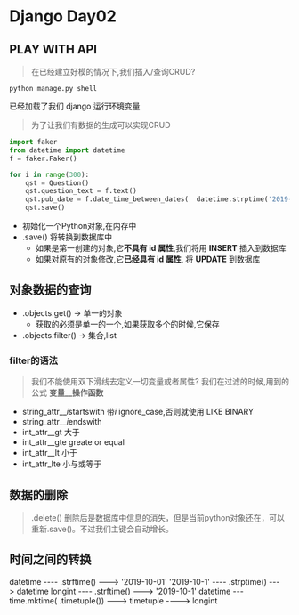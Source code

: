 # Django Day02

## PLAY WITH API

> 在已经建立好模的情况下,我们插入/查询CRUD?

```shell
python manage.py shell
```
已经加载了我们 django 运行环境变量

> 为了让我们有数据的生成可以实现CRUD
```python
import faker
from datetime import datetime
f = faker.Faker()

for i in range(300):
    qst = Question()
    qst.question_text = f.text()
    qst.pub_date = f.date_time_between_dates(  datetime.strptime('2019-1-1', '%Y-%m-%d'))
    qst.save()
```

+ 初始化一个Python对象,在内存中
+ .save() 将转换到数据库中
   - 如果是第一创建的对象,它**不具有 id 属性**,我们将用 **INSERT** 插入到数据库
   - 如果对原有的对象修改,它**已经具有 id 属性**, 将 **UPDATE** 到数据库

## 对象数据的查询
+ .objects.get() -> 单一的对象
   - 获取的必须是单一的一个,如果获取多个的时候,它保存
+ .objects.filter() -> 集合,list

### filter的语法
> 我们不能使用双下滑线去定义一切变量或者属性?
我们在过滤的时候,用到的公式 **变量__操作函数**

+ string_attr__*i*startswith 带*i* ignore_case,否则就使用 LIKE BINARY
+ string_attr__*i*endswith
+ int_attr__gt 大于
+ int_attr__gte greate or equal
+ int_attr__lt 小于
+ int_attr_lte 小与或等于

## 数据的删除
> .delete() 删除后是数据库中信息的消失，但是当前python对象还在，可以重新.save()。不过我们主键会自动增长。

## 时间之间的转换

datetime ---- .strftime() ---> '2019-10-01'
'2019-10-1' ---- .strptime() --->  datetime
longint ---- .strftime()  ---> '2019-10-1'
datetime --- time.mktime( .timetuple()) ---> timetuple    ----> longint

